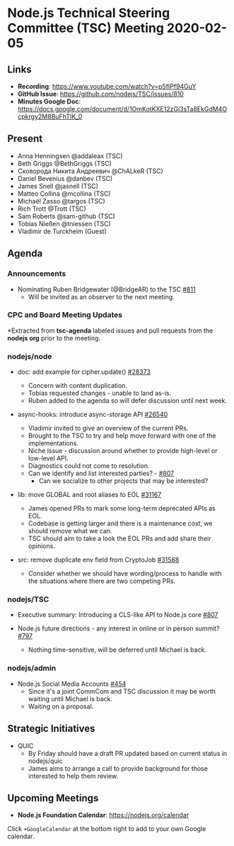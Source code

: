 # Node.js Technical Steering Committee (TSC) Meeting 2020-02-05

## Links

* **Recording**: https://www.youtube.com/watch?v=p5fIPf94GuY
* **GitHub Issue**: https://github.com/nodejs/TSC/issues/810
* **Minutes Google Doc**: https://docs.google.com/document/d/1OmKotKXE12zGi3sTa8EkGdM4Ocpkrgy2M8BuFhTIK_0

## Present

* Anna Henningsen @addaleax (TSC)
* Beth Griggs @BethGriggs (TSC)
* Сковорода Никита Андреевич @ChALkeR (TSC)
* Daniel Bevenius @danbev (TSC)
* James Snell @jasnell (TSC)
* Matteo Collina @mcollina (TSC)
* Michaël Zasso @targos (TSC)
* Rich Trott @Trott (TSC)
* Sam Roberts @sam-github (TSC)
* Tobias Nießen @tniessen (TSC)
* Vladimir de Turckheim (Guest)

## Agenda

### Announcements

* Nominating Ruben Bridgewater (@BridgeAR) to the TSC [#811](https://github.com/nodejs/TSC/issues/811)
  * Will be invited as an observer to the next meeting.

### CPC and Board Meeting Updates

*Extracted from **tsc-agenda** labeled issues and pull requests from the **nodejs org** prior to the meeting.

### nodejs/node

* doc: add example for cipher.update() [#28373](https://github.com/nodejs/node/pull/28373)
  * Concern with content duplication.
  * Tobias requested changes - unable to land as-is.
  * Ruben added to the agenda so will defer discussion until next week.

* async-hooks: introduce async-storage API [#26540](https://github.com/nodejs/node/pull/26540)
  * Vladimir invited to give an overview of the current PRs.
  * Brought to the TSC to try and help move forward with one of the implementations.
  * Niche issue - discussion around whether to provide high-level or low-level API.
  * Diagnostics could not come to resolution.
  * Can we identify and list interested parties? - [#807](https://github.com/nodejs/TSC/issues/807)
    * Can we socialize to other projects that may be interested?

* lib: move GLOBAL and root aliases to EOL [#31167](https://github.com/nodejs/node/pull/31167)
  * James opened PRs to mark some long-term deprecated APIs as EOL.
  * Codebase is getting larger and there is a maintenance cost, we should remove what we can.
  * TSC should aim to take a look the EOL PRs and add share their opinions.

* src: remove duplicate env field from CryptoJob
[#31588](https://github.com/nodejs/node/pull/31588)
  * Consider whether we should have wording/process to handle with the situations where there are two competing PRs.

### nodejs/TSC

* Executive summary: Introducing a CLS-like API to Node.js core [#807](https://github.com/nodejs/TSC/issues/807)

* Node.js future directions - any interest in online or in person summit? [#797](https://github.com/nodejs/TSC/issues/797)
  * Nothing time-sensitive, will be deferred until Michael is back.

### nodejs/admin

* Node.js Social Media Accounts [#454](https://github.com/nodejs/admin/issues/454)
  * Since it's a joint CommCom and TSC discussion it may be worth waiting until Michael is back.
  * Waiting on a proposal.

## Strategic Initiatives

* QUIC
  * By Friday should have a draft PR updated based on current status in nodejs/quic
  * James aims to arrange a call to provide background for those interested to help them review.

## Upcoming Meetings

* **Node.js Foundation Calendar**: https://nodejs.org/calendar

Click `+GoogleCalendar` at the bottom right to add to your own Google calendar.
